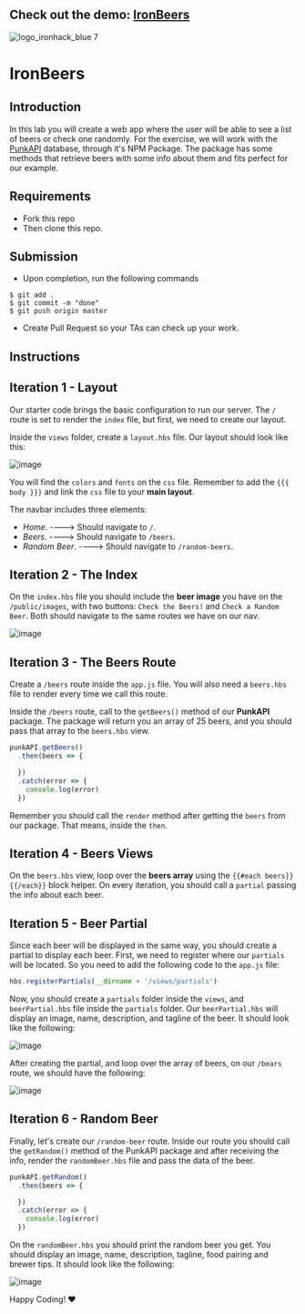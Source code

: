 Check out the demo: [IronBeers](https://dustygaron.github.io/lab-ironbeers/)
-------------------------






![logo_ironhack_blue 7](https://user-images.githubusercontent.com/23629340/40541063-a07a0a8a-601a-11e8-91b5-2f13e4e6b441.png)

# IronBeers


## Introduction

In this lab you will create a web app where the user will be able to see a list of beers or check one randomly. For the exercise, we will work with the [PunkAPI](https://www.npmjs.com/package/punkapi-javascript-wrapper) database, through it's NPM Package. The package has some methods that retrieve beers with some info about them and fits perfect for our example.

## Requirements

- Fork this repo
- Then clone this repo.


## Submission

- Upon completion, run the following commands
```
$ git add .
$ git commit -m "done"
$ git push origin master
```
- Create Pull Request so your TAs can check up your work.

## Instructions


## Iteration 1 - Layout

Our starter code brings the basic configuration to run our server. The `/` route is set to render the `index` file, but first, we need to create our layout.

Inside the `views` folder, create a `layout.hbs` file. Our layout should look like this:

![image](https://user-images.githubusercontent.com/23629340/36723450-8bbcb164-1bb0-11e8-81c3-4fe939730bb9.png)

You will find the `colors` and `fonts` on the `css` file. Remember to add the `{{{ body }}}` and link the `css` file to your **main layout**.

The navbar includes three elements:
- *Home*. ----> Should navigate to `/`.
- *Beers*. ----> Should navigate to `/beers`.
- *Random Beer*. ----> Should navigate to `/random-beers`.

## Iteration 2 - The Index

On the `index.hbs` file you should include the **beer image** you have on the `/public/images`, with two buttons: `Check the Beers!` and `Check a Random Beer`. Both should navigate to the same routes we have on our nav.

![image](https://user-images.githubusercontent.com/23629340/36723774-7d791ef2-1bb1-11e8-991b-39dbf4fd8a59.png)

## Iteration 3 - The Beers Route

Create a `/beers` route inside the `app.js` file. You will also need a `beers.hbs` file to render every time we call this route.

Inside the `/beers` route, call to the `getBeers()` method of our **PunkAPI** package. The package will return you an array of 25 beers, and you should pass that array to the `beers.hbs` view.

```javascript
punkAPI.getBeers()
  .then(beers => {

  })
  .catch(error => {
    console.log(error)
  })
```

Remember you should call the `render` method after getting the `beers` from our package. That means, inside the `then`.

## Iteration 4 - Beers Views

On the `beers.hbs` view, loop over the **beers array** using the `{{#each beers}} {{/each}}` block helper. On every iteration, you should call a `partial` passing the info about each beer.

## Iteration 5 - Beer Partial

Since each beer will be displayed in the same way, you should create a partial to display each beer. First, we need to register where our `partials` will be located. So you need to add the following code to the `app.js` file:

```javascript
hbs.registerPartials(__dirname + '/views/partials')
```

Now, you should create a `partials` folder inside the `views`, and `beerPartial.hbs` file inside the `partials` folder. Our `beerPartial.hbs` will display an image, name, description, and tagline of the beer. It should look like the following:

![image](https://user-images.githubusercontent.com/23629340/36724284-08872254-1bb3-11e8-9ff6-9b34346421ec.png)

After creating the partial, and loop over the array of beers, on our `/bears` route, we should have the following:

![image](https://user-images.githubusercontent.com/23629340/36724392-61fa7336-1bb3-11e8-8468-189908167e10.png)

## Iteration 6 - Random Beer

Finally, let's create our `/random-beer` route. Inside our route you should call the `getRandom()` method of the PunkAPI package and after receiving the info, render the `randomBeer.hbs` file and pass the data of the beer.

```javascript
punkAPI.getRandom()
  .then(beers => {

  })
  .catch(error => {
    console.log(error)
  })
```

On the `randomBeer.hbs` you should print the random beer you get. You should display an image, name, description, tagline, food pairing and brewer tips. It should look like the following:

![image](https://user-images.githubusercontent.com/23629340/36724536-c5924892-1bb3-11e8-8f22-fd1f8ce316af.png)


Happy Coding! :heart:
